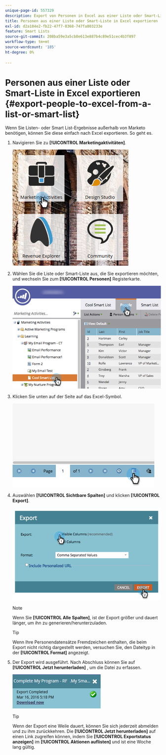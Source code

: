 ```yaml
---
unique-page-id: 557329
description: Export von Personen in Excel aus einer Liste oder Smart-Liste - Marketo Docs - Produktdokumentation
title: Personen aus einer Liste oder Smart-Liste in Excel exportieren
exl-id: d2a184e2-fb22-47f7-8368-747fa803233e
feature: Smart Lists
source-git-commit: 208ba59e3a5cb8e613e887b4c89e51cec4b3f897
workflow-type: tm+mt
source-wordcount: '185'
ht-degree: 0%

---
```


# Personen aus einer Liste oder Smart-Liste in Excel exportieren {#export-people-to-excel-from-a-list-or-smart-list}

Wenn Sie Listen- oder Smart List-Ergebnisse außerhalb von Marketo benötigen, können Sie diese einfach nach Excel exportieren. So geht es.

1. Navigieren Sie zu **[!UICONTROL Marketingaktivitäten]**.

   ![](assets/ma.png)

1. Wählen Sie die Liste oder Smart-Liste aus, die Sie exportieren möchten, und wechseln Sie zum **[!UICONTROL Personen]** Registerkarte.

   ![](assets/smartlistpeopletab-hands.png)

1. Klicken Sie unten auf der Seite auf das Excel-Symbol.

   ![](assets/exportpeople.png)

1. Auswählen **[!UICONTROL Sichtbare Spalten]** und klicken **[!UICONTROL Export]**.

   ![](assets/image2014-9-11-14-3a1-3a37.png)

   >[!NOTE]
   >
   >Wenn Sie **[!UICONTROL Alle Spalten]**, ist der Export größer und dauert länger, um ihn zu generieren/herunterzuladen.

   >[!TIP]
   >
   >Wenn Ihre Personendatensätze Fremdzeichen enthalten, die beim Export nicht richtig dargestellt werden, versuchen Sie, den Dateityp in der **[!UICONTROL Format]** angezeigt.

1. Der Export wird ausgeführt. Nach Abschluss können Sie auf **[!UICONTROL Jetzt herunterladen]** , um die Datei zu erfassen.

   ![](assets/popup.png)

   >[!TIP]
   >
   >Wenn der Export eine Weile dauert, können Sie sich jederzeit abmelden und zu ihm zurückkehren. Die **[!UICONTROL Jetzt herunterladen]** auf einen Link zugreifen können, indem Sie **[!UICONTROL Exportstatus anzeigen]** im **[!UICONTROL Aktionen auflisten]** und ist eine Woche lang gültig.
